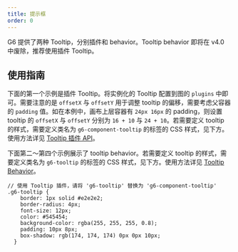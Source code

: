```yaml
---
title: 提示框
order: 0
---
```


G6 提供了两种 Tooltip，分别插件和 behavior。Tooltip behavior 即将在 v4.0 中废除，推荐使用插件 Tooltip。

## 使用指南

下面的第一个示例是插件 Tooltip。将实例化的 Tooltip 配置到图的 `plugins` 中即可。需要注意的是 `offsetX` 与 `offsetY` 用于调整 tooltip 的偏移，需要考虑父容器的 `padding` 值。如在本例中，画布上层容器有 `24px 16px` 的 padding，则设置 tooltip 的 `offsetX` 与 `offsetY` 分别为 `16 + 10` 与 `24 + 10`。若需要定义 tooltip 的样式，需要定义类名为 `g6-component-tooltip` 的标签的 CSS 样式，见下方。使用方法详见 [Tooltip 插件 API](/zh/docs/api/Plugins#tooltip)。


下面第二～第四个示例展示了 tooltip behavior。若需要定义 tooltip 的样式，需要定义类名为 `g6-tooltip` 的标签的 CSS 样式，见下方。使用方法详见 [Tooltip Behavior](/zh/docs/manual/middle/states/defaultBehavior#tooltip)。


```
// 使用 Tooltip 插件，请将 'g6-tooltip' 替换为 'g6-component-tooltip'
.g6-tooltip { 
    border: 1px solid #e2e2e2;
    border-radius: 4px;
    font-size: 12px;
    color: #545454;
    background-color: rgba(255, 255, 255, 0.8);
    padding: 10px 8px;
    box-shadow: rgb(174, 174, 174) 0px 0px 10px;
  }
```
